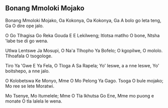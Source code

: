 ## Bonang Mmoloki Mojako

Bonang Mmoloki Mojako, Oa Kokonya, Oa Kokonya,
Ga A bolo go leta teng, Ga O dire ope jalo.

O Go Tlhagisa Go Reka Gouda E E Lekilweng;
Itlotsa matlho O bone, Ntsha 'labe tse di go wena.

Utlwa Lentswe Ja Mosupi, O Na'a Tlhopho Ya Bofelo;
O kgopilwe, O mololo. Tlhoafala O tsogologe.

Tiro Ya 'Gwe E Ya Fela, O Tloga A Sa Rapela;
Yo' leswe, a a nne leswe, Yo' boitshepo, a nne jalo.

O Kolobetswa Ke Monyo, Mme O Mo Pelong Ya Gago.
Tsoga O bule mojako; Mo ree se lete Moratwi.

Mo Tsenye, Mo Itumelele; Mme O Tla Ikhutsa Go Ene,
Mme mo puong e monate O tla lalela le wena.

